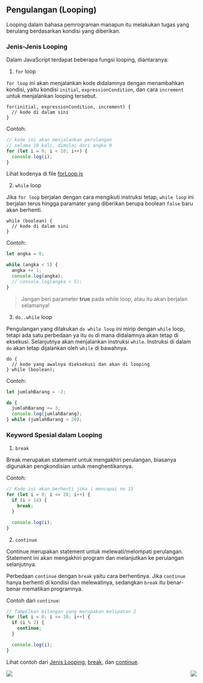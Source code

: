 ## Pengulangan (Looping)

Looping dalam bahasa pemrograman manapun itu melakukan tugas yang berulang berdasarkan kondisi yang diberikan.

### Jenis-Jenis Looping

Dalam JavaScript terdapat beberapa fungsi looping, diantaranya:

1. `for` loop

`for loop` ini akan menjalankan kode didalamnya dengan menambahkan kondisi, yaitu kondisi `initial`, `expressionCondition`, dan cara `increment` untuk menjalankan looping tersebut.

```
for(initial, expressionCondition, increment) {
  // kode di dalam sini
}
```

Contoh:

```js
// kode ini akan menjalankan perulangan
// selama 10 kali, dimulai dari angka 0
for (let i = 0; i < 10; i++) {
  console.log(i);
}
```

Lihat kodenya di file [forLoop.js](forLoop.js)

2. `while` loop

Jika `for loop` berjalan dengan cara mengikuti instruksi tetap, `while loop` ini berjalan terus hingga paramater yang diberikan berupa boolean `false` baru akan berhenti.

```
while (boolean) {
  // kode di dalam sini
}
```

Contoh:

```js
let angka = 0;

while (angka < 5) {
  angka += 1;
  console.log(angka);
  // console.log(angka < 5);
}
```

> Jangan beri parameter **true** pada while loop, atau itu akan berjalan selamanya!

3. `do..while` loop

Pengulangan yang dilakukan `do while loop` ini mirip dengan `while` loop, tetapi ada satu perbedaan ya itu `do` di mana didalamnya akan tetap di eksekusi. Selanjutnya akan menjalankan instruksi `while`. Instruksi di dalam `do` akan tetap dijalankan oleh `while` di bawahnya.

```
do {
  // kode yang awalnya dieksekusi dan akan di looping
} while (boolean);
```

Contoh:

```js
let jumlahBarang = -2;

do {
  jumlahBarang += 3;
  console.log(jumlahBarang);
} while (jumlahBarang < 20);
```

### Keyword Spesial dalam Looping

1. `break`

Break merupakan statement untuk mengakhiri perulangan, biasanya digunakan pengkondisian untuk menghentikannya.

Contoh:

```js
// Kode ini akan berhenti jika i mencapai no 15
for (let i = 0; i <= 20; i++) {
  if (i > 14) {
    break;
  }

  console.log(i);
}
```

2. `continue`

Continue merupakan statement untuk melewati/melompati perulangan. Statement ini akan mengakhiri program dan melanjutkan ke perulangan selanjutnya.

Perbedaan `continue` dengan `break` yaitu cara berhentinya. Jika `continue` hanya berhenti di kondisi dan melewatinya, sedangkan `break` itu benar-benar mematikan programnya.

Contoh dari `continue`:

```js
// Tampilkan bilangan yang merupakan kelipatan 2
for (let i = 0; i <= 20; i++) {
  if (i % 2) {
    continue;
  }

  console.log(i);
}
```

Lihat contoh dari [Jenis Looping](forWhileLoop.js), [break](break.js), dan [continue](continue.js).

[<img align="left" src="https://api.bellshade.org/badge/navigation?badgeType=previous&text=Arithmetic Operation" />](../005_arithmetic_operation)

[<img align="right" src="https://api.bellshade.org/badge/navigation?badgeType=next&text=Function" />](../007_function)
